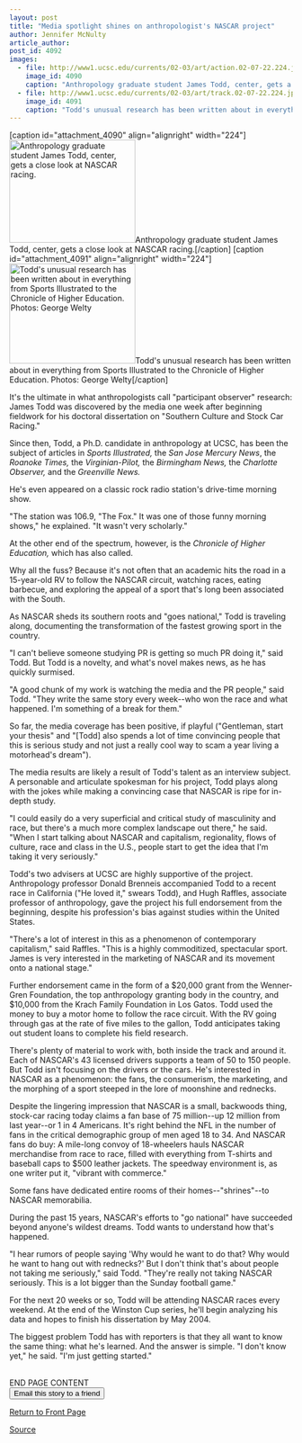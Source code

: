 ```yaml
---
layout: post
title: "Media spotlight shines on anthropologist's NASCAR project"
author: Jennifer McNulty
article_author: 
post_id: 4092
images:
  - file: http://www1.ucsc.edu/currents/02-03/art/action.02-07-22.224.jpg
    image_id: 4090
    caption: "Anthropology graduate student James Todd, center, gets a close look at NASCAR racing."
  - file: http://www1.ucsc.edu/currents/02-03/art/track.02-07-22.224.jpg
    image_id: 4091
    caption: "Todd's unusual research has been written about in everything from Sports Illustrated to the Chronicle of Higher Education. Photos: George Welty"
---
```


[caption id="attachment_4090" align="alignright" width="224"]<a href="http://dev-ucsc-news.pantheonsite.io/wp-content/uploads/2002/07/action.02-07-22.224.jpg"><img class="size-full wp-image-4090" src="http://dev-ucsc-news.pantheonsite.io/wp-content/uploads/2002/07/action.02-07-22.224.jpg" alt="Anthropology graduate student James Todd, center, gets a close look at NASCAR racing." width="224" height="183" /></a>Anthropology graduate student James Todd, center, gets a close look at NASCAR racing.[/caption]
[caption id="attachment_4091" align="alignright" width="224"]<a href="http://dev-ucsc-news.pantheonsite.io/wp-content/uploads/2002/07/track.02-07-22.224.jpg"><img class="size-full wp-image-4091" src="http://dev-ucsc-news.pantheonsite.io/wp-content/uploads/2002/07/track.02-07-22.224.jpg" alt="Todd's unusual research has been written about in everything from Sports Illustrated to the Chronicle of Higher Education. Photos: George Welty" width="224" height="178" /></a>Todd's unusual research has been written about in everything from Sports Illustrated to the Chronicle of Higher Education. Photos: George Welty[/caption]
<p>
  It's the ultimate in what anthropologists call "participant observer" research: James Todd was discovered by the media one week after beginning fieldwork for his doctoral dissertation on "Southern Culture and Stock Car Racing."
</p>
<p>
  Since then, Todd, a Ph.D. candidate in anthropology at UCSC, has been the subject of articles in <i>Sports Illustrated,</i> the <i>San Jose Mercury News</i>, the <i>Roanoke Times,</i> the <i>Virginian-Pilot,</i> the <i>Birmingham News,</i> the <i>Charlotte Observer,</i> and the <i>Greenville News.</i>
</p>
<p>
  He's even appeared on a classic rock radio station's drive-time morning show.<br>
</p>
<p>
  "The station was 106.9, "The Fox." It was one of those funny morning shows," he explained. "It wasn't very scholarly."<br>
</p>
<p>
  At the other end of the spectrum, however, is the <i>Chronicle of Higher Education,</i> which has also called.<br>
</p>
<p>
  Why all the fuss? Because it's not often that an academic hits the road in a 15-year-old RV to follow the NASCAR circuit, watching races, eating barbecue, and exploring the appeal of a sport that's long been associated with the South.
</p>
<p>
  As NASCAR sheds its southern roots and "goes national," Todd is traveling along, documenting the transformation of the fastest growing sport in the country.<br>
</p>
<p>
  "I can't believe someone studying PR is getting so much PR doing it," said Todd. But Todd is a novelty, and what's novel makes news, as he has quickly surmised.
</p>
<p>
  "A good chunk of my work is watching the media and the PR people," said Todd. "They write the same story every week--who won the race and what happened. I'm something of a break for them."<br>
</p>
<p>
  So far, the media coverage has been positive, if playful ("Gentleman, start your thesis" and "[Todd] also spends a lot of time convincing people that this is serious study and not just a really cool way to scam a year living a motorhead's dream").
</p>
<p>
  The media results are likely a result of Todd's talent as an interview subject. A personable and articulate spokesman for his project, Todd plays along with the jokes while making a convincing case that NASCAR is ripe for in-depth study.<br>
</p>
<p>
  "I could easily do a very superficial and critical study of masculinity and race, but there's a much more complex landscape out there," he said. "When I start talking about NASCAR and capitalism, regionality, flows of culture, race and class in the U.S., people start to get the idea that I'm taking it very seriously."<br>
</p>
<p>
  Todd's two advisers at UCSC are highly supportive of the project. Anthropology professor Donald Brenneis accompanied Todd to a recent race in California ("He loved it," swears Todd), and Hugh Raffles, associate professor of anthropology, gave the project his full endorsement from the beginning, despite his profession's bias against studies within the United States.<br>
</p>
<p>
  "There's a lot of interest in this as a phenomenon of contemporary capitalism," said Raffles. "This is a highly commoditized, spectacular sport. James is very interested in the marketing of NASCAR and its movement onto a national stage."<br>
</p>
<p>
  Further endorsement came in the form of a $20,000 grant from the Wenner-Gren Foundation, the top anthropology granting body in the country, and $10,000 from the Krach Family Foundation in Los Gatos. Todd used the money to buy a motor home to follow the race circuit. With the RV going through gas at the rate of five miles to the gallon, Todd anticipates taking out student loans to complete his field research.<br>
</p>
<p>
  There's plenty of material to work with, both inside the track and around it. Each of NASCAR's 43 licensed drivers supports a team of 50 to 150 people. But Todd isn't focusing on the drivers or the cars. He's interested in NASCAR as a phenomenon: the fans, the consumerism, the marketing, and the morphing of a sport steeped in the lore of moonshine and rednecks.<br>
</p>
<p>
  Despite the lingering impression that NASCAR is a small, backwoods thing, stock-car racing today claims a fan base of 75 million--up 12 million from last year--or 1 in 4 Americans. It's right behind the NFL in the number of fans in the critical demographic group of men aged 18 to 34. And NASCAR fans do buy: A mile-long convoy of 18-wheelers hauls NASCAR merchandise from race to race, filled with everything from T-shirts and baseball caps to $500 leather jackets. The speedway environment is, as one writer put it, "vibrant with commerce."
</p>
<p>
  Some fans have dedicated entire rooms of their homes--"shrines"--to NASCAR memorabilia.<br>
</p>
<p>
  During the past 15 years, NASCAR's efforts to "go national" have succeeded beyond anyone's wildest dreams. Todd wants to understand how that's happened.<br>
</p>
<p>
  "I hear rumors of people saying 'Why would he want to do that? Why would he want to hang out with rednecks?' But I don't think that's about people not taking me seriously," said Todd. "They're really not taking NASCAR seriously. This is a lot bigger than the Sunday football game."<br>
</p>
<p>
  For the next 20 weeks or so, Todd will be attending NASCAR races every weekend. At the end of the Winston Cup series, he'll begin analyzing his data and hopes to finish his dissertation by May 2004.<br>
</p>
<p>
  The biggest problem Todd has with reporters is that they all want to know the same thing: what he's learned. And the answer is simple. "I don't know yet," he said. "I'm just getting started."
</p>
<p>
  <br>
  END PAGE CONTENT<br>
  <input name="t1" size="-1" type="hidden"> <input name="SUBMIT" type="submit" value="Email this story to a friend">
</p>
<p>
  <a href="http://currents.ucsc.edu/">Return to Front Page</a>
</p>
<p><a href="http://www1.ucsc.edu/currents/02-03/07-22/racing.html" title="Permalink to racing">Source</a></p>
